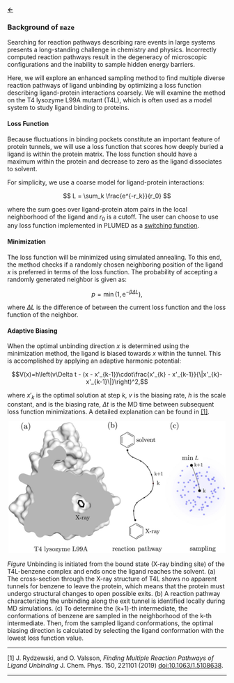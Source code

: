 ##### [&larr;](NAVIGATION.md)

### Background of `maze`

Searching for reaction pathways describing rare events in large systems presents a long-standing challenge in chemistry and physics. Incorrectly computed reaction pathways result in the degeneracy of microscopic configurations and the inability to sample hidden energy barriers. 

Here, we will explore an enhanced sampling method to find multiple diverse reaction pathways of ligand unbinding by optimizing a loss function describing ligand-protein interactions coarsely. We will examine the method on the T4 lysozyme L99A mutant (T4L), which is often used as a model system to study ligand binding to proteins.

#### Loss Function
Because fluctuations in binding pockets constitute an important feature of protein tunnels, we will use a loss function that scores how deeply buried a ligand is within the protein matrix. The loss function should have a maximum within the protein and decrease to zero as the ligand dissociates to solvent.

For simplicity, we use a coarse model for ligand-protein interactions:

$$
L = \sum_k \frac{e^{-r_k}}{r_0}
$$

where the sum goes over ligand-protein atom pairs in the local neighborhood of the ligand and $r_0$ is a cutoff. The user can choose to use any loss function implemented in PLUMED as a [switching function](https://www.plumed.org/doc-v2.9/user-doc/html/switchingfunction.html).

#### Minimization
The loss function will be minimized using simulated annealing. To this end, the method checks if a randomly chosen neighboring position of the ligand $x$ is preferred in terms of the loss function. The probability of accepting a randomly generated neighbor is given as:

$$
p = \min(1, \mathrm{e}^{-\beta \Delta L}),
$$

where $\Delta L$ is the difference of between the current loss function and the loss function of the neighbor. 

#### Adaptive Biasing
When the optimal unbinding direction $x$ is determined using the minimization method, the ligand is biased towards $x$ within the tunnel. This is accomplished by applying an adaptive harmonic potential:

```math
V(x)=h\left(v\Delta t - (x - x'_{k-1})\cdot\frac{x'_{k} - x'_{k-1}}{\|x'_{k}-x'_{k-1}\|}\right)^2,
```

where $x'_k$ is the optimal solution at step $k$, $v$ is the
biasing rate, $h$ is the scale constant, and is the biasing rate, $\Delta t$ is the MD time between subsequent loss function minimizations. A detailed explanation can be found in [[1]](#1).

<center><img src="fig/scheme.png" width="500"/></center>

*Figure* Unbinding is initiated from the bound state (X-ray binding site) of the T4L-benzene complex and ends once the ligand reaches the solvent. (a) The cross-section through the X-ray structure of T4L shows no apparent tunnels for benzene to leave the protein, which means that the protein must undergo structural changes to open possible exits. (b) A reaction pathway characterizing the unbinding along the exit tunnel is identified locally during MD simulations. (c) To determine the (k+1)-th intermediate, the conformations of benzene are sampled in the neighborhood of the k-th intermediate. Then, from the sampled ligand conformations, the optimal biasing direction is calculated by selecting the ligand conformation with the lowest loss function value.

---

<a id="1">[1]</a>  J. Rydzewski, and O. Valsson, *Finding Multiple Reaction Pathways of Ligand Unbinding* J. Chem. Phys. 150, 221101 (2019) [doi:10.1063/1.5108638](https://doi.org/10.1063/1.5108638).

---
